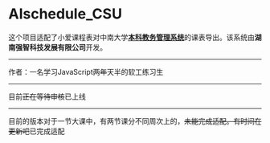 # AIschedule_CSU

这个项目适配了小爱课程表对中南大学[**本科教务管理系统**](http://csujwc.its.csu.edu.cn/)的课表导出。该系统由**湖南强智科技发展有限公司**开发。

---

作者：一名学习JavaScript两~~年~~天半的软工练习生

---

目前~~正在等待审核~~已上线

---

目前的版本对于一节大课中，有两节课分不同周次上的，~~未能完成适配。有时间在更新吧~~已完成适配

